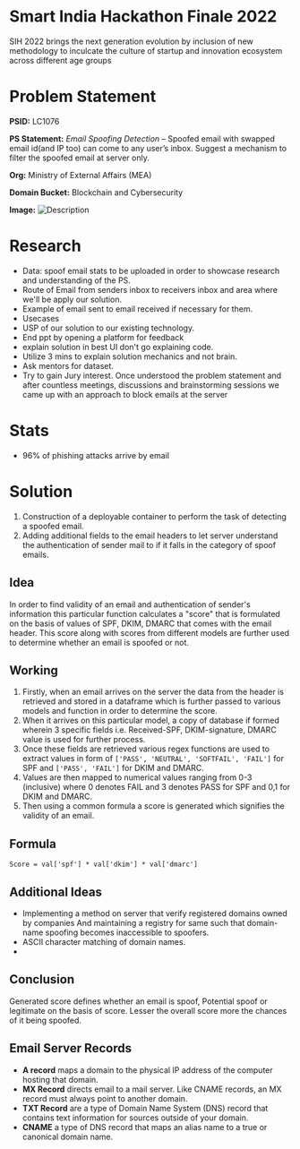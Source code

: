 
# Smart India Hackathon Finale 2022
SIH 2022 brings the next generation evolution by inclusion of new methodology to inculcate the culture of startup and innovation ecosystem across different age groups

# Problem Statement
**PSID:** LC1076

**PS Statement:** *Email Spoofing Detection* – Spoofed email with swapped email id(and IP too) can come to any user’s inbox. Suggest a mechanism to filter the spoofed email at server only.

**Org:** Ministry of External Affairs (MEA)

**Domain Bucket:** Blockchain and Cybersecurity

**Image:**
![Description](Link)

# Research
- Data: spoof email stats to be uploaded in order to showcase research and understanding of the PS.
- Route of Email from senders inbox to receivers inbox and area where we'll be apply our solution.
- Example of email sent to email received if necessary for them.
- Usecases
- USP of our solution to our existing technology.
- End ppt by opening a platform for feedback
- explain solution in best UI don't go explaining code.
- Utilize 3 mins to explain solution mechanics and not brain.
- Ask mentors for dataset.
- Try to gain Jury interest.
Once understood the problem statement and after countless meetings, discussions and brainstorming sessions we came up with an approach to block emails at the server 

# Stats
- 96% of phishing attacks arrive by email
# Solution
1. Construction of a deployable container to perform the task of detecting a spoofed email.
2. Adding additional fields to the email headers to let server understand the authentication of sender mail to if it falls in the category of spoof emails.

## Idea

In order to find validity of an email and authentication of sender's information this particular function calculates a "score" that is formulated on the basis of values of SPF, DKIM, DMARC that comes with the email header. This score along with scores from different models are further used to determine whether an email is spoofed or not.

## Working
1. Firstly, when an email arrives on the server the data from the header is retrieved and stored in a dataframe which is further passed to various models and function in order to determine the score.
2. When it arrives on this particular model, a copy of database if formed wherein 3 specific fields i.e. Received-SPF, DKIM-signature, DMARC value is used for further process.
3. Once these fields are retrieved various regex functions are used to extract values in form of `['PASS', 'NEUTRAL', 'SOFTFAIL', 'FAIL']` for SPF and `['PASS', 'FAIL']` for DKIM and DMARC.
4. Values are then mapped to numerical values ranging from 0-3 (inclusive) where 0 denotes FAIL and 3 denotes PASS for SPF and 0,1 for DKIM and DMARC.
5. Then using a common formula a score is generated which signifies the validity of an email.

## Formula
`Score = val['spf'] * val['dkim'] * val['dmarc']`


## Additional Ideas 
- Implementing a method on server that verify registered domains owned by companies And maintaining a registry for same such that domain-name spoofing becomes inaccessible to spoofers.
- ASCII character matching of domain names.
- 

## Conclusion 
Generated score defines whether an email is spoof, Potential spoof or legitimate on the basis of score. Lesser the overall score more the chances of it being spoofed.


## Email Server Records
- **A record** maps a domain to the physical IP address of the computer hosting that domain.
- **MX Record** directs email to a mail server. Like CNAME records, an MX record must always point to another domain.
- **TXT Record** are a type of Domain Name System (DNS) record that contains text information for sources outside of your domain.
- **CNAME** a type of DNS record that maps an alias name to a true or canonical domain name.
